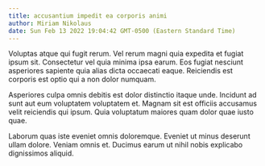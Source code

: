 ```yaml
---
title: accusantium impedit ea corporis animi
author: Miriam Nikolaus
date: Sun Feb 13 2022 19:04:42 GMT-0500 (Eastern Standard Time)
---
```

Voluptas atque qui fugit rerum. Vel rerum magni quia expedita et fugiat ipsum sit. Consectetur vel quia minima ipsa earum. Eos fugiat nesciunt asperiores sapiente quia alias dicta occaecati eaque. Reiciendis est corporis est optio qui a non dolor numquam.

 Asperiores culpa omnis debitis est dolor distinctio itaque unde. Incidunt ad sunt aut eum voluptatem voluptatem et. Magnam sit est officiis accusamus velit reiciendis qui ipsum. Quia voluptatum maiores quam dolor quae iusto quae.

 Laborum quas iste eveniet omnis doloremque. Eveniet ut minus deserunt ullam dolore. Veniam omnis et. Ducimus earum ut nihil nobis explicabo dignissimos aliquid.